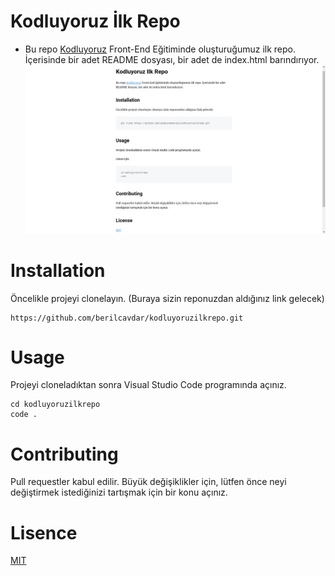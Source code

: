 # Kodluyoruz İlk Repo

* Bu repo [Kodluyoruz](kodluyoruz.org) Front-End Eğitiminde oluşturuğumuz ilk repo. İçerisinde bir adet README dosyası, bir adet de index.html barındırıyor.
![image](https://raw.githubusercontent.com/Kodluyoruz/taskforce/main/git/odev1/figures/markdown.png)

# Installation
Öncelikle projeyi clonelayın. (Buraya sizin reponuzdan aldığınız link gelecek)
```
https://github.com/berilcavdar/kodluyoruzilkrepo.git
```

# Usage
Projeyi cloneladıktan sonra Visual Studio Code programında açınız.
```
cd kodluyoruzilkrepo
code .
```
# Contributing
Pull requestler kabul edilir. Büyük değişiklikler için, lütfen önce neyi değiştirmek istediğinizi tartışmak için bir konu açınız.

# Lisence
[MIT](https://choosealicense.com/licenses/mit/)




